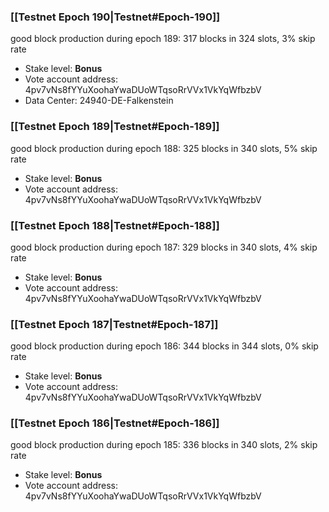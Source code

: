 ### [[Testnet Epoch 190|Testnet#Epoch-190]]
good block production during epoch 189: 317 blocks in 324 slots, 3% skip rate
* Stake level: **Bonus**
* Vote account address: 4pv7vNs8fYYuXoohaYwaDUoWTqsoRrVVx1VkYqWfbzbV
* Data Center: 24940-DE-Falkenstein
### [[Testnet Epoch 189|Testnet#Epoch-189]]
good block production during epoch 188: 325 blocks in 340 slots, 5% skip rate
* Stake level: **Bonus**
* Vote account address: 4pv7vNs8fYYuXoohaYwaDUoWTqsoRrVVx1VkYqWfbzbV
### [[Testnet Epoch 188|Testnet#Epoch-188]]
good block production during epoch 187: 329 blocks in 340 slots, 4% skip rate
* Stake level: **Bonus**
* Vote account address: 4pv7vNs8fYYuXoohaYwaDUoWTqsoRrVVx1VkYqWfbzbV
### [[Testnet Epoch 187|Testnet#Epoch-187]]
good block production during epoch 186: 344 blocks in 344 slots, 0% skip rate
* Stake level: **Bonus**
* Vote account address: 4pv7vNs8fYYuXoohaYwaDUoWTqsoRrVVx1VkYqWfbzbV
### [[Testnet Epoch 186|Testnet#Epoch-186]]
good block production during epoch 185: 336 blocks in 340 slots, 2% skip rate
* Stake level: **Bonus**
* Vote account address: 4pv7vNs8fYYuXoohaYwaDUoWTqsoRrVVx1VkYqWfbzbV